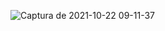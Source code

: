 ![Captura de 2021-10-22 09-11-37](https://user-images.githubusercontent.com/4015406/138410252-212cf574-2867-4c1c-969f-b297a485b735.png)
